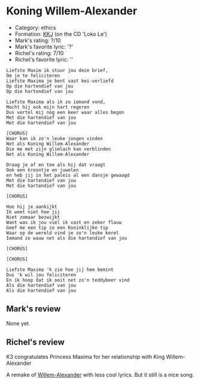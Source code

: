 # Koning Willem-Alexander

 * Category: ethics
 * Formation: [KKJ](Kkj.md) (on the CD 'Loko Le')
 * Mark's rating: ?/10
 * Mark's  favorite lyric: '?'
 * Richel's rating: 7/10
 * Richel's favorite lyric: ''

```
Liefste Maxim ik stuur jou deze brief, 
Om je te feliciteren
Liefste Maxima je bent vast kei-verliefd 
Op die hartendief van jou
Op die hartendief van jou

Liefste Maxima als ik zo iemand vond,
Mocht hij ook mijn hart regeren
Dus vertel mij nog een keer waar alles begon
Met die hartendief van jou
Met die hartendief van jou

[CHORUS]
Waar kan ik zo'n leuke jongen vinden
Net als Koning Willem-Alexander
Die me met zijn glimlach kan verblinden
Net als Koning Willem-Alexander

Draag je af en toe als hij dat vraagt
Ook een kroontje en juwelen
en heb jij in het paleis al een dansje gewaagd
Met die hartendief van jou
Met die hartendief van jou

[CHORUS]

Hoe hij je aankijkt
Ik weet niet hoe jij
Niet zomaar bezwijkt
Want was ik jou viel ik vast en zeker flauw
Geef me een tip zo een Koninklijke tip
Waar op de wereld vind je zo'n leuke kerel
Iemand zo wauw net als die hartendief van jou

[CHORUS]

[CHORUS]

Liefste Maxima 'k zie hoe jij hem bemint 
Dus 'k wil jou feliciteren
En ik hoop dat ik ooit net zo'n teddybeer vind
Als die hartendief van jou
Als die hartendief van jou
```

## Mark's review

None yet.

## Richel's review

K3 congratulates Princess Maxima for her relationship with King Willem-Alexander

A remake of [Willem-Alexander](WillemAlexander.md) with less cool lyrics. But it still is a nice song.